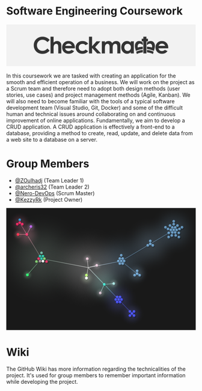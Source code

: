 # Software Engineering Coursework

![](/.git_assets/logo.png "Logo")

In this coursework we are tasked with creating an application for the smooth and efficient
operation of a business. We will work on the project as a Scrum team and therefore need to 
adopt both design methods (user stories, use cases) and project management methods (Agile, Kanban). 
We will also need to become familiar with the tools of a typical software development team 
(Visual Studio, Git, Docker) and some of the difficult human and technical issues around 
collaborating on and continuous improvement of online applications. Fundamentally, we aim to 
develop a CRUD application. A CRUD application is effectively a front-end to a database, 
providing a method to create, read, update, and delete data from a web site to a database on a server.

# Group Members
* [@ZOulhadj](https://github.com/ZOulhadj) (Team Leader 1)
* [@archeris32](https://github.com/archeris32) (Team Leader 2)
* [@Nero-DevOps](https://github.com/Nero-DevOps) (Scrum Master)
* [@KezzyRk](https://github.com/KezzyRk) (Project Owner)


![](.git_assets/repo_overview.png "Group Work")


# Wiki
The GitHub Wiki has more information regarding the technicalities of the project. It's used for group members
to remember important information while developing the project.
